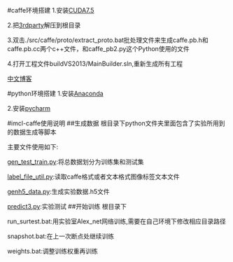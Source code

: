 #caffe环境搭建
1.安装[CUDA7.5](http://developer.download.nvidia.com/compute/cuda/7.5/Prod/network_installers/cuda_7.5.18_win10_network.exe)

2.把[3rdparty](http://pan.baidu.com/s/1c2qgaZI)解压到根目录

3.双击./src/caffe/proto/extract_proto.bat批处理文件来生成caffe.pb.h和caffe.pb.cc两个c++文件，和caffe_pb2.py这个Python使用的文件

4.打开工程文件buildVS2013/MainBuilder.sln,重新生成所有工程

[中文博客](http://blog.csdn.net/happynear/article/details/45372231)

#python环境搭建
1.安装[Anaconda](http://repo.continuum.io/archive/Anaconda2-4.0.0-Windows-x86_64.exe)

2.安装[pycharm](http://www.jetbrains.com/pycharm/download/download-thanks.html?platform=windows)

#imcl-caffe使用说明
##生成数据
根目录下python文件夹里面包含了实验所用到的数据生成等脚本

主要文件使用如下:

[gen_test_train.py](https://github.com/mrlittlepig/imcl-caffe/blob/master/python/gen_test_train.py):将总数据划分为训练集和测试集

[label_file_util.py](https://github.com/mrlittlepig/imcl-caffe/blob/master/python/label_file_util.py):读取caffe格式或者文本格式图像标签文本文件

[genh5_data.py](https://github.com/mrlittlepig/imcl-caffe/blob/master/python/genh5_data.py):生成实验数据.h5文件

[predict3.py](https://github.com/mrlittlepig/imcl-caffe/blob/master/python/predict3.py):实验测试
##开始训练
根目录下

run_surtest.bat:用实验室Alex_net网络训练,需要在自己环境下修改相应目录路径

snapshot.bat:在上一次断点处继续训练

weights.bat:调整训练权重再训练


